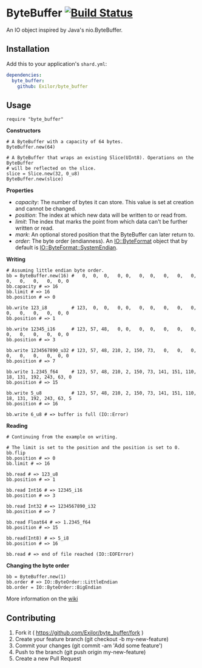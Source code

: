 # ByteBuffer [![Build Status](https://travis-ci.org/Exilor/byte_buffer.svg?branch=master)](https://travis-ci.org/Exilor/byte_buffer)

An IO object inspired by Java's nio.ByteBuffer.

## Installation


Add this to your application's `shard.yml`:

```yaml
dependencies:
  byte_buffer:
    github: Exilor/byte_buffer
```


## Usage


```crystal
require "byte_buffer"
```


**Constructors**
```crystal
# A ByteBuffer with a capacity of 64 bytes.
ByteBuffer.new(64)

# A ByteBuffer that wraps an existing Slice(UInt8). Operations on the ByteBuffer
# will be reflected on the slice.
slice = Slice.new(32, 0_u8)
ByteBuffer.new(slice)
```

**Properties**
- *capacity*: The number of bytes it can store. This value is set at creation and cannot be changed.
- *position*: The index at which new data will be written to or read from.
- *limit*: The index that marks the point from which data can't be further written or read.
- *mark*: An optional stored position that the ByteBuffer can later return to.
- *order*: The byte order (endianness). An [IO::ByteFormat](https://crystal-lang.org/api/IO/ByteFormat.html) object that by default is [IO::ByteFormat::SystemEndian](https://crystal-lang.org/api/IO/ByteFormat/SystemEndian.html).

**Writing**
```crystal
# Assuming little endian byte order.
bb = ByteBuffer.new(16) #   0,  0,  0,   0, 0,   0,  0,   0,   0,   0,  0,   0,   0,   0,  0, 0
bb.capacity # => 16
bb.limit # => 16
bb.position # => 0

bb.write 123_i8         # 123,  0,  0,   0, 0,   0,  0,   0,   0,   0,  0,   0,   0,   0,  0, 0
bb.position # => 1

bb.write 12345_i16      # 123, 57, 48,   0, 0,   0,  0,   0,   0,   0,  0,   0,   0,   0,  0, 0
bb.position # => 3

bb.write 1234567890_u32 # 123, 57, 48, 210, 2, 150, 73,   0,   0,   0,  0,   0,   0,   0,  0, 0
bb.position # => 7

bb.write 1.2345_f64     # 123, 57, 48, 210, 2, 150, 73, 141, 151, 110, 18, 131, 192, 243, 63, 0
bb.position # => 15

bb.write 5_u8           # 123, 57, 48, 210, 2, 150, 73, 141, 151, 110, 18, 131, 192, 243, 63, 5
bb.position # => 16

bb.write 6_u8 # => buffer is full (IO::Error)
```

**Reading**
```crystal
# Continuing from the example on writing.

# The limit is set to the position and the position is set to 0.
bb.flip
bb.position # => 0
bb.limit # => 16

bb.read # => 123_u8
bb.position # => 1

bb.read Int16 # => 12345_i16
bb.position # => 3

bb.read Int32 # => 1234567890_i32
bb.position # => 7

bb.read Float64 # => 1.2345_f64
bb.position # => 15

bb.read(Int8) # => 5_i8
bb.position # => 16

bb.read # => end of file reached (IO::EOFError)
```

**Changing the byte order**
```crystal
bb = ByteBuffer.new(1)
bb.order # => IO::ByteOrder::LittleEndian
bb.order = IO::ByteOrder::BigEndian
```

More information on the [wiki](#)

## Contributing

1. Fork it ( https://github.com/Exilor/byte_buffer/fork )
2. Create your feature branch (git checkout -b my-new-feature)
3. Commit your changes (git commit -am 'Add some feature')
4. Push to the branch (git push origin my-new-feature)
5. Create a new Pull Request
